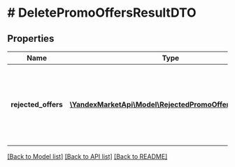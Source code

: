 # # DeletePromoOffersResultDTO

## Properties

Name | Type | Description | Notes
------------ | ------------- | ------------- | -------------
**rejected_offers** | [**\YandexMarketApi\Model\RejectedPromoOfferDeleteDTO[]**](RejectedPromoOfferDeleteDTO.md) | Товары, при удалении которых появились ошибки.  Возвращается, только если есть такие товары. | [optional]

[[Back to Model list]](../../README.md#models) [[Back to API list]](../../README.md#endpoints) [[Back to README]](../../README.md)
